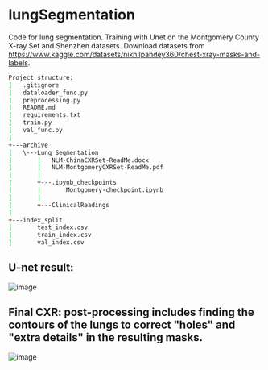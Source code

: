 # lungSegmentation
Code for lung segmentation. Training with Unet on the Montgomery County X-ray Set and Shenzhen datasets.
Download datasets from https://www.kaggle.com/datasets/nikhilpandey360/chest-xray-masks-and-labels.
```bash
Project structure:
|   .gitignore
|   dataloader_func.py
|   preprocessing.py
|   README.md
|   requirements.txt
|   train.py
|   val_func.py
|     
+---archive
|   \---Lung Segmentation
|       |   NLM-ChinaCXRSet-ReadMe.docx
|       |   NLM-MontgomeryCXRSet-ReadMe.pdf
|       |   
|       +---.ipynb_checkpoints
|       |       Montgomery-checkpoint.ipynb
|       |       
|       +---ClinicalReadings
|
+---index_split
|       test_index.csv
|       train_index.csv
|       val_index.csv
```
## U-net result:
![image](https://github.com/OMilosh/lungSegmentation/assets/83598973/b972b941-4c57-480e-836d-2dcda9b26e37)
## Final CXR: post-processing includes finding the contours of the lungs to correct "holes" and "extra details" in the resulting masks. 
![image](https://github.com/OMilosh/lungSegmentation/assets/83598973/da038967-e892-4f1f-a099-e525f70e56f2)
